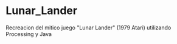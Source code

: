 # Lunar_Lander
Recreacion del mitico juego "Lunar Lander" (1979 Atari) utilizando Processing y Java
